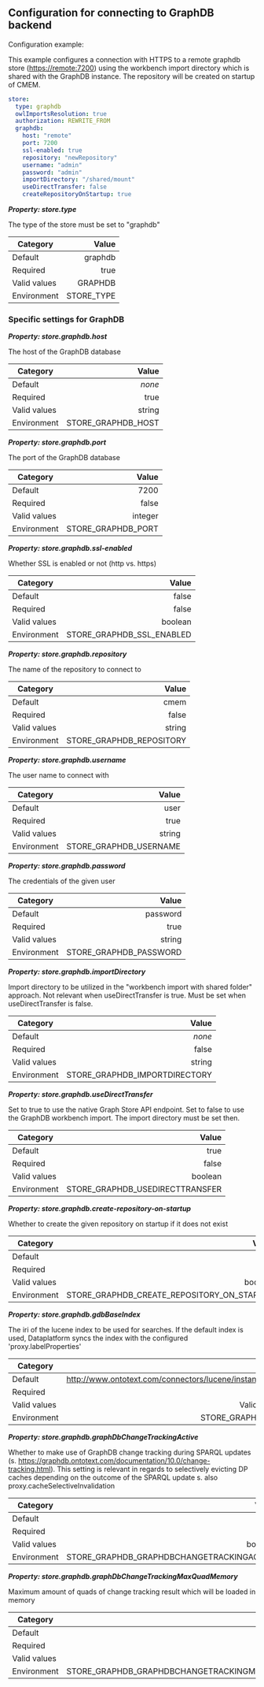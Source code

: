 
## Configuration for connecting to GraphDB backend

Configuration example:

This example configures a connection with HTTPS to a remote graphdb store (<https://remote:7200>) using the workbench import directory
which is shared with the GraphDB instance. The repository will be created on startup of CMEM.

```yaml
store:
  type: graphdb
  owlImportsResolution: true
  authorization: REWRITE_FROM
  graphdb:
    host: "remote"
    port: 7200
    ssl-enabled: true
    repository: "newRepository"
    username: "admin"
    password: "admin"
    importDirectory: "/shared/mount"
    useDirectTransfer: false
    createRepositoryOnStartup: true
```


***Property: store.type***

The type of the store must be set to "graphdb"

| Category | Value |
|--- | ---: |
| Default | graphdb |
| Required | true |
| Valid values | GRAPHDB |
| Environment | STORE_TYPE |

### Specific settings for GraphDB


***Property: store.graphdb.host***

The host of the GraphDB database

| Category | Value |
|--- | ---: |
| Default | *none* |
| Required | true |
| Valid values | string |
| Environment | STORE_GRAPHDB_HOST |

***Property: store.graphdb.port***

The port of the GraphDB database

| Category | Value |
|--- | ---: |
| Default | 7200 |
| Required | false |
| Valid values | integer |
| Environment | STORE_GRAPHDB_PORT |

***Property: store.graphdb.ssl-enabled***

Whether SSL is enabled or not (http vs. https)

| Category | Value |
|--- | ---: |
| Default | false |
| Required | false |
| Valid values | boolean |
| Environment | STORE_GRAPHDB_SSL_ENABLED |

***Property: store.graphdb.repository***

The name of the repository to connect to

| Category | Value |
|--- | ---: |
| Default | cmem |
| Required | false |
| Valid values | string |
| Environment | STORE_GRAPHDB_REPOSITORY |

***Property: store.graphdb.username***

The user name to connect with

| Category | Value |
|--- | ---: |
| Default | user |
| Required | true |
| Valid values | string |
| Environment | STORE_GRAPHDB_USERNAME |

***Property: store.graphdb.password***

The credentials of the given user

| Category | Value |
|--- | ---: |
| Default | password |
| Required | true |
| Valid values | string |
| Environment | STORE_GRAPHDB_PASSWORD |

***Property: store.graphdb.importDirectory***

Import directory to be utilized in the "workbench import with shared folder" approach. Not relevant when useDirectTransfer is true. Must be set when useDirectTransfer is false.

| Category | Value |
|--- | ---: |
| Default | *none* |
| Required | false |
| Valid values | string |
| Environment | STORE_GRAPHDB_IMPORTDIRECTORY |

***Property: store.graphdb.useDirectTransfer***

Set to true to use the native Graph Store API endpoint. Set to false to use the GraphDB workbench import. The import directory must be set then.

| Category | Value |
|--- | ---: |
| Default | true |
| Required | false |
| Valid values | boolean |
| Environment | STORE_GRAPHDB_USEDIRECTTRANSFER |

***Property: store.graphdb.create-repository-on-startup***

Whether to create the given repository on startup if it does not exist

| Category | Value |
|--- | ---: |
| Default | true |
| Required | false |
| Valid values | boolean |
| Environment | STORE_GRAPHDB_CREATE_REPOSITORY_ON_STARTUP |

***Property: store.graphdb.gdbBaseIndex***

The iri of the lucene index to be used for searches. If the default index is used, Dataplatform syncs the index with the configured 'proxy.labelProperties'

| Category | Value |
|--- | ---: |
| Default | http://www.ontotext.com/connectors/lucene/instance#cmembaseindex |
| Required | false |
| Valid values | Valid URI of lucene index |
| Environment | STORE_GRAPHDB_GDBBASEINDEX |

***Property: store.graphdb.graphDbChangeTrackingActive***

Whether to make use of GraphDB change tracking during SPARQL updates (s. <https://graphdb.ontotext.com/documentation/10.0/change-tracking.html>). This setting is relevant in regards to selectively evicting DP caches depending on the outcome of the SPARQL update s. also proxy.cacheSelectiveInvalidation

| Category | Value |
|--- | ---: |
| Default | true |
| Required | false |
| Valid values | boolean |
| Environment | STORE_GRAPHDB_GRAPHDBCHANGETRACKINGACTIVE |

***Property: store.graphdb.graphDbChangeTrackingMaxQuadMemory***

Maximum amount of quads of change tracking result which will be loaded in memory

| Category | Value |
|--- | ---: |
| Default | 1000 |
| Required | false |
| Valid values | int |
| Environment | STORE_GRAPHDB_GRAPHDBCHANGETRACKINGMAXQUADMEMORY |

